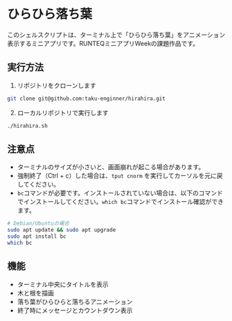 # ひらひら落ち葉

このシェルスクリプトは、ターミナル上で「ひらひら落ち葉」をアニメーション表示するミニアプリです。RUNTEQミニアプリWeekの課題作品です。

## 実行方法
1. リポジトリをクローンします
```sh
git clone git@github.com:taku-enginner/hirahira.git
```
2. ローカルリポジトリで実行します

```sh
./hirahira.sh
```

## 注意点

- ターミナルのサイズが小さいと、画面崩れが起こる場合があります。
- 強制終了（Ctrl + c）した場合は、`tput cnorm` を実行してカーソルを元に戻してください。
- `bc`コマンドが必要です。インストールされていない場合は、以下のコマンドでインストールしてください。`which bc`コマンドでインストール確認ができます。

```sh
# Debian/Ubuntuの場合
sudo apt update && sudo apt upgrade
sudo apt install bc
which bc
```

## 機能

- ターミナル中央にタイトルを表示
- 木と根を描画
- 落ち葉がひらひらと落ちるアニメーション
- 終了時にメッセージとカウントダウン表示
